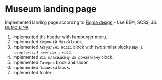 # Museum landing page
Implemented landing page according to
[Figma design](https://www.figma.com/file/cRBCqE06cDrY3s4jX7h3iY/%D0%9D%D0%90%D0%9C%D0%A3-(Edit)?node-id=0%3A1) - Use BEM, SCSS, JS.
[DEMO LINK](https://Dmytryi-Bashlai.github.io/Museum/).

1. Implemented the header with hamburger menu.
2. Implemented `Художній Музей` block.
3. Implemented `Актуальні події` block with two similar blocks `Йду і повертаюсь`, `І спогади і мрії`.
4. Implemented `Від класицизму до романтизму` block.
5. Implemented `Галерея` block and slider.
6. Implemented `Підписка` block.
7. Implemented footer.
